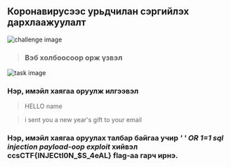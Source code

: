 ## Коронавирусээс урьдчилан сэргийлэх дархлаажуулалт

![challenge image](https://github.com/ccs-club/CCS-30Day-CTF-2021/blob/badangel/30-Day/Day-7/task/challenge.png)


> ### **Вэб холбоосоор орж үзвэл** 

![task image](https://github.com/ccs-club/CCS-30Day-CTF-2021/blob/badangel/30-Day/Day-7/task/task.png)


### Нэр, имэйл хаягаа оруулж илгээвэл

> HELLO name

> i sent you a new year's gift to your email

### Нэр, имэйл хаягаа оруулах талбар байгаа учир ***' ' OR 1=1** sql injection payload-оор exploit* хийвэл ccsCTF{INJECtI0N_$S_4eAL} flag-aa гарч ирнэ.

